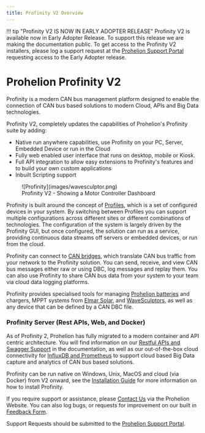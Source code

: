 ```yaml
---
title: Profinity V2 Overview
---
```


!!! tip "Profinity V2 IS NOW IN EARLY ADOPTER RELEASE"
    Profinity V2 is available now in Early Adopter Release.  To support this release we are making the documentation public.  To get access to the Profinity V2 installers, please log a support request at the [Prohelion Support Portal](https://prohelion.atlassian.net/servicedesk/customer/portals) requesting access to the Early Adopter release.

# Prohelion Profinity V2

Profinity is a modern CAN bus management platform designed to enable the connection of CAN bus based solutions to modern Cloud, APIs and Big Data technologies.  

Profinity V2, completely updates the capabilities of Prohelion's Profinity suite by adding:

- Native run anywhere capabilities, use Profinity on your PC, Server, Embedded Device or run in the Cloud
- Fully web enabled user interface that runs on desktop, mobile or Kiosk.
- Full API integration to allow easy extensions to Profinity's features and to build your own custom applications
- Inbuilt Scripting support

<!-- Update this image -->
<figure markdown>
![Profinity](images/wavesculptor.png)
<figcaption>Profinity V2 - Showing a Motor Controller Dashboard</figcaption>
</figure>

Profinity is built around the concept of [Profiles](Getting_Started/Profiles.md), which is a set of configured devices in your system.  By switching between Profiles you can support multiple configurations across different sites or different combinations of technologies. The configuration of the system is largely driven by the Profinity GUI, but once configured, the solution can run as a service, providing continuous data streams off servers or embedded devices, or run from the cloud.

Profinity can connect to [CAN bridges](Components/Adaptors/CAN_Bus_Adapters.md), which translate CAN bus traffic from your network to the Profinity solution. You can send, receive, and view CAN bus messages either raw or using DBC, log messages and replay them. You can also use Profinity to share CAN bus data from your system to your team via cloud data logging platforms. 

Profinity provides specialised tools for managing [Prohelion batteries](Components/Battery_Management_Systems/index.md) and chargers, MPPT systems from [Elmar Solar](Components/MPPT/index.md), and [WaveSculptors](Components/Motor_Controller/index.md), as well as any device that can be defined by a CAN DBC file.  

### Profinity Server (Rest APIs, Web, and Docker)

As of Profinity 2, Prohelion has fully migrated to a modern container and API centric architecture.  You will find information on our [Restful APIs and Swagger Support](./Extending_Profinity/APIs/index.md) in the documentation, as well as our out-of-the-box cloud connectivity for [InfluxDB and Prometheus](Components/Loggers/InfluxDB_Prometheus_Logger.md) to support cloud based Big Data capture and analytics of CAN bus based solutions. 

Profinity can be run native on Windows, Unix, MacOS and cloud (via Docker) from V2 onward, see the [Installation Guide](./Installation/Windows_Installation.md) for more information on how to install Profinity.

If you require support or assistance, please [Contact Us](https://www.prohelion.com/contact-us/) via the Prohelion Website. You can also log bugs, or requests for improvement on our built in [Feedback Form](./Administration/Feedback.md).  

Support Requests should be submitted to the [Prohelion Support Portal](https://prohelion.atlassian.net/servicedesk/customer/portals).